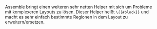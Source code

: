 Assemble bringt einen weiteren sehr netten Helper mit sich um Probleme mit komplexeren Layouts zu lösen. Dieser Helper heißt `\{{#block}}` und macht es sehr einfach bestimmte Regionen in dem Layout zu erweitern/ersetzen.